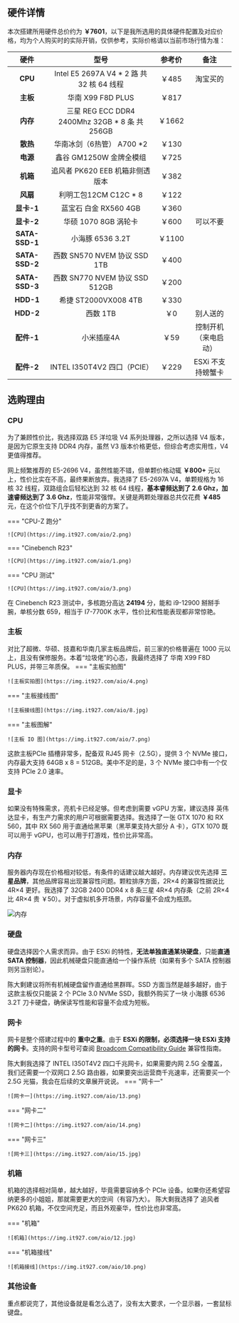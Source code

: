 ## 硬件详情
本次搭建所用硬件总价约为 **￥7601**，以下是我所选用的具体硬件配置及对应价格，均为个人购买时的实际开销，仅供参考，实际价格请以当前市场行情为准：

|    硬件    |                             型号                             | 参考价 |                      备注                      |
| :--------: | :----------------------------------------------------------: | :----: | :--------------------------------------------: |
|    **CPU**     |          Intel E5 2697A V4 * 2 路 共 32 核 64 线程           | ￥485  |                    淘宝买的                    |
|    **主板**    |                      华南 X99 F8D PLUS                       | ￥817  |                                                |
|    **内存**    |        三星 REG ECC DDR4 2400Mhz 32GB * 8 条 共 256GB        | ￥1662 |                                                |
|    **散热**    |                  华南冰剑（6热管） A700 *2                   | ￥130  |                                                |
|    **电源**    |                   鑫谷 GM1250W 金牌全模组                    | ￥725  |                                                |
|    **机箱**    | 追风者 PK620 EEB 机箱非侧透版本  | ￥382  |  |
|    **风扇**    |                    利明工包12CM C12C * 8                     | ￥122  |                                                |
|   **显卡-1**   |                    蓝宝石 白金 RX560 4GB                     | ￥360  |                                                |
|   **显卡-2**   |                     华硕 1070 8GB 涡轮卡                     | ￥600  |                    可以不要                    |
| **SATA-SSD-1** |                       小海豚 6536 3.2T                       | ￥1100 |                                                |
| **SATA-SSD-2** |                 西数 SN570 NVEM 协议 SSD 1TB                 | ￥400  |                                                |
| **SATA-SSD-3** |                西数 SN770 NVEM 协议 SSD 512GB                | ￥200  |                                                |
|   **HDD-1**    |                     希捷 ST2000VX008 4TB                     | ￥330  |                                                |
|   **HDD-2**    |                          西数   1TB                          |  ￥0   |                    别人送的                    |
|   **配件-1**   |                          小米插座4A                          |  ￥59  |              控制开机（来电启动）              |
|   **配件-2**   |                 INTEL I350T4V2 四口（PCIE）                  | ￥229  |               ESXi 不支持螃蟹卡                |

## 选购理由
### CPU
为了兼顾性价比，我选择双路 E5 洋垃圾 V4 系列处理器，之所以选择 V4 版本，是因为它原生支持 DDR4 内存，虽然 V3 版本价格更低，但综合考虑实用性，V4 更值得推荐。

网上频繁推荐的 E5-2696 V4，虽然性能不错，但单颗价格动辄 **￥800+** 元以上，性价比实在不高，最终果断放弃。我选择了 E5-2697A V4，单颗规格为 16 核 32 线程，双路组合后轻松达到 32 核 64 线程，**基本睿频达到了 2.6 Ghz，加速睿频达到了 3.6 Ghz**，性能非常强悍。关键是两颗处理器总共仅花费 **￥485** 元，在这个价位下几乎找不到更香的方案了。

=== "CPU-Z 跑分"

	![CPU](https://img.it927.com/aio/2.png)

=== "Cinebench R23"

	![CPU](https://img.it927.com/aio/1.png)

=== "CPU 测试"

	![CPU](https://img.it927.com/aio/3.png)

在 Cinebench R23 测试中，多核跑分高达 **24194** 分，能和 i9-12900 掰掰手腕，单核分数 659，相当于 I7-7700K 水平，性价比和性能表现都非常惊艳。

### 主板
对比了超微、华硕、技嘉和华南几家主板品牌后，前三家的价格普遍在 1000 元以上，且没有保修服务。本着“垃圾佬”的心态，我最终选择了 华南 X99 F8D PLUS，并带三年质保。
=== "主板实拍图"

	![主板实拍图](https://img.it927.com/aio/4.png)

=== "主板接线图"

	![主板接线图](https://img.it927.com/aio/8.jpg)

=== "主板图解"

	![主板 IO 图](https://img.it927.com/aio/7.png)

这款主板PCIe 插槽非常多，配备双 RJ45 网卡（2.5G），提供 3 个 NVMe 接口，内存最大支持 64GB x 8 = 512GB。美中不足的是，3 个 NVMe 接口中有一个仅支持 PCIe 2.0 速率。

### 显卡

如果没有特殊需求，亮机卡已经足够。但考虑到需要 vGPU 方案，建议选择 英伟达显卡，有生产力需求的用户可根据需要选择。我选择了一张 GTX 1070 和 RX 560，其中 RX 560 用于直通给黑苹果（黑苹果支持大部分 A 卡），GTX 1070 既可以用于 vGPU，也可以用于打游戏，性价比非常高。

### 内存

服务器内存现在价格相对较低，有条件的话建议越大越好。内存建议优先选择 **三星品牌**，其他品牌容易出现兼容性问题。颗粒排序方面，2R×4 的兼容性据说比 4R×4 更好。我选择了 32GB 2400 DDR4 x 8 条三星 4R×4 内存条（之前 2R×4 比 4R×4 贵 ￥50）。对于虚拟机多开场景，内存容量不会成为瓶颈。

![内存](https://img.it927.com/aio/5.png)


### 硬盘

硬盘选择因个人需求而异。由于 ESXi 的特性，**无法单独直通某块硬盘**，只能**直通 SATA 控制器**，因此机械硬盘只能直通给一个操作系统（如果有多个 SATA 控制器则另当别论）。

陈大剩建议将所有机械硬盘留作直通给黑群晖。SSD 方面当然是越多越好，由于这款主板仅只能装 2 个 PCIe 3.0 NVMe SSD，我额外购买了一块 小海豚 6536 3.2T 刀卡硬盘，确保读写性能和容量不会成为短板。

### 网卡

网卡是整个搭建过程中的 **重中之重**。由于 **ESXi 的限制，必须选择一块 ESXi 支持的网卡**。支持的网卡型号可查阅 [Broadcom Compatibility Guide](https://compatibilityguide.broadcom.com/search?program=io&persona=live&column=brandName&order=asc) 兼容性指南。

陈大剩我选择了 INTEL I350T4V2 四口千兆网卡，如果需要内网 2.5G 全覆盖，我们还需要一个双网口 2.5G 路由器，如果要突出运营商千兆速率，还需要买一个 2.5G 光猫，我会在后续的文章展开说说。
=== "网卡一"

	![网卡一](https://img.it927.com/aio/13.png)

=== "网卡二"

	![网卡二](https://img.it927.com/aio/14.png)

=== "网卡三"

	![网卡三](https://img.it927.com/aio/15.jpg)

### 机箱

机箱的选择相对简单，越大越好，毕竟需要容纳多个 PCIe 设备。如果你还希望容纳更多的小姐姐，那就需要更大的空间（有容乃大）。
陈大剩我选择了 追风者 PK620 机箱，不仅空间充足，而且外观豪华，性价比也非常高。

=== "机箱"

	![机箱](https://img.it927.com/aio/12.jpg)

=== "机箱接线"

	![机箱接线](https://img.it927.com/aio/10.png)


### 其他设备

重点都说完了，其他设备就是看怎么选了，没有太大要求，一个显示器，一套鼠标键盘。

